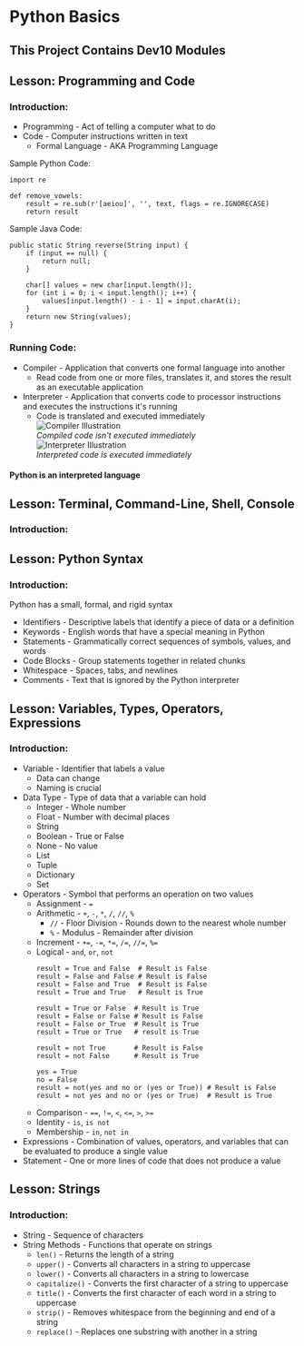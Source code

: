 # Python Basics
## This Project Contains Dev10 Modules

## Lesson: Programming and Code
### Introduction:
* Programming - Act of telling a computer what to do
* Code - Computer instructions written in text
    * Formal Language - AKA Programming Language

Sample Python Code:
```
import re

def remove_vowels:
    result = re.sub(r'[aeiou]', '', text, flags = re.IGNORECASE)
    return result
```

Sample Java Code:
```
public static String reverse(String input) {
    if (input == null) {
        return null;
    }
    
    char[] values = new char[input.length()];
    for (int i = 0; i < input.length(); i++) {
        values[input.length() - i - 1] = input.charAt(i);
    }
    return new String(values);
}
```

### Running Code:
* Compiler - Application that converts one formal language into another
    * Read code from one or more files, translates it, and stores the result as an executable application    
* Interpreter - Application that converts code to processor instructions and executes the instructions it's running
    * Code is translated and executed immediately    
  ![Compiler Illustration](https://daerwfnmm5gpa.cloudfront.net/prework/python/assets/compiler.png)<br/>
  *Compiled code isn't executed immediately*<br/>
  ![Interpreter Illustration](https://daerwfnmm5gpa.cloudfront.net/prework/python/assets/interpreter.png)<br/>
  *Interpreted code is executed immediately*<br/>
#### Python is an interpreted language

## Lesson: Terminal, Command-Line, Shell, Console
### Introduction:

## Lesson: Python Syntax
### Introduction:
Python has a small, formal, and rigid syntax
* Identifiers - Descriptive labels that identify a piece of data or a definition
* Keywords - English words that have a special meaning in Python
* Statements - Grammatically correct sequences of symbols, values, and words
* Code Blocks - Group statements together in related chunks
* Whitespace - Spaces, tabs, and newlines
* Comments - Text that is ignored by the Python interpreter

## Lesson: Variables, Types, Operators, Expressions
### Introduction:
* Variable - Identifier that labels a value
  * Data can change
  * Naming is crucial
* Data Type - Type of data that a variable can hold
  * Integer - Whole number
  * Float - Number with decimal places
  * String
  * Boolean - True or False
  * None - No value
  * List
  * Tuple
  * Dictionary
  * Set
* Operators - Symbol that performs an operation on two values
  * Assignment - `=`
  * Arithmetic - `+`, `-`, `*`, `/`, `//`, `%`
    * `//` - Floor Division - Rounds down to the nearest whole number
    * `%` - Modulus - Remainder after division
  * Increment - `+=`, `-=`, `*=`, `/=`, `//=`, `%=`  
  * Logical - `and`, `or`, `not`
    ```
    result = True and False  # Result is False
    result = False and False # Result is False
    result = False and True  # Result is False
    result = True and True   # Result is True  
    ```
    ```
    result = True or False  # Result is True
    result = False or False # Result is False
    result = False or True  # Result is True
    result = True or True   # result is True
    ```
    ```
    result = not True       # Result is False
    result = not False      # Result is True
    ```
    ```
    yes = True
    no = False
    result = not(yes and no or (yes or True)) # Result is False
    result = not yes and no or (yes or True)  # Result is True 
    ```
  * Comparison - `==`, `!=`, `<`, `<=`, `>`, `>=`
  * Identity - `is`, `is not`
  * Membership - `in`, `not in`
* Expressions - Combination of values, operators, and variables that can be evaluated to produce a single value
* Statement - One or more lines of code that does not produce a value

## Lesson: Strings
### Introduction:
* String - Sequence of characters
* String Methods - Functions that operate on strings
  * `len()` - Returns the length of a string
  * `upper()` - Converts all characters in a string to uppercase
  * `lower()` - Converts all characters in a string to lowercase
  * `capitalize()` - Converts the first character of a string to uppercase
  * `title()` - Converts the first character of each word in a string to uppercase
  * `strip()` - Removes whitespace from the beginning and end of a string
  * `replace()` - Replaces one substring with another in a string


